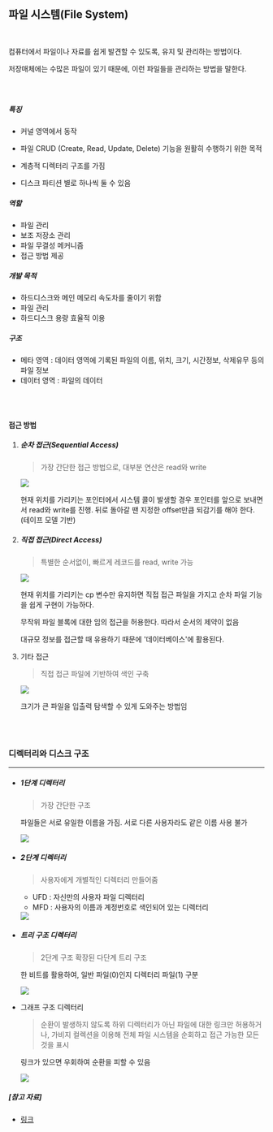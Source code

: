 ## 파일 시스템(File System)

<br>

컴퓨터에서 파일이나 자료를 쉽게 발견할 수 있도록, 유지 및 관리하는 방법이다.

저장매체에는 수많은 파일이 있기 때문에, 이런 파일들을 관리하는 방법을 말한다.

##### <br>

##### 특징

- 커널 영역에서 동작
- 파일 CRUD (Create, Read, Update, Delete)  기능을 원활히 수행하기 위한 목적

- 계층적 디렉터리 구조를 가짐
- 디스크 파티션 별로 하나씩 둘 수 있음

##### 역할

- 파일 관리
- 보조 저장소 관리
- 파일 무결성 메커니즘
- 접근 방법 제공

##### 개발 목적

- 하드디스크와 메인 메모리 속도차를 줄이기 위함
- 파일 관리
- 하드디스크 용량 효율적 이용

##### 구조

- 메타 영역 : 데이터 영역에 기록된 파일의 이름, 위치, 크기, 시간정보, 삭제유무 등의 파일 정보
- 데이터 영역 : 파일의 데이터

<br>

<br>

#### 접근 방법

1. ##### 순차 접근(Sequential Access)

   > 가장 간단한 접근 방법으로, 대부분 연산은 read와 write

   <img src="https://noep.github.io/2016/02/23/10th-filesystem/10.1.png">

   현재 위치를 가리키는 포인터에서 시스템 콜이 발생할 경우 포인터를 앞으로 보내면서 read와 write를 진행. 뒤로 돌아갈 땐 지정한 offset만큼 되감기를 해야 한다. (테이프 모델 기반)

2. ##### 직접 접근(Direct Access)

   > 특별한 순서없이, 빠르게 레코드를 read, write 가능

   <img src="https://noep.github.io/2016/02/23/10th-filesystem/10.2.png">

   현재 위치를 가리키는 cp 변수만 유지하면 직접 접근 파일을 가지고 순차 파일 기능을 쉽게 구현이 가능하다.

   무작위 파일 블록에 대한 임의 접근을 허용한다. 따라서 순서의 제약이 없음

   대규모 정보를 접근할 때 유용하기 때문에 '데이터베이스'에 활용된다.

3. 기타 접근

   > 직접 접근 파일에 기반하여 색인 구축

   <img src="https://noep.github.io/2016/02/23/10th-filesystem/10.3.png">

   크기가 큰 파일을 입출력 탐색할 수 있게 도와주는 방법임

<br>

<br>

### 디렉터리와 디스크 구조

---

- ##### 1단계 디렉터리

  > 가장 간단한 구조

  파일들은 서로 유일한 이름을 가짐. 서로 다른 사용자라도 같은 이름 사용 불가

  <img src="https://noep.github.io/2016/02/23/10th-filesystem/10.5.png">

- ##### 2단계 디렉터리

  > 사용자에게 개별적인 디렉터리 만들어줌

  - UFD : 자신만의 사용자 파일 디렉터리
  - MFD : 사용자의 이름과 계정번호로 색인되어 있는 디렉터리

  <img src="https://noep.github.io/2016/02/23/10th-filesystem/10.6.png">

- ##### 트리 구조 디렉터리

  > 2단계 구조 확장된 다단계 트리 구조

  한 비트를 활용하여, 일반 파일(0)인지 디렉터리 파일(1) 구분

  <img src="https://noep.github.io/2016/02/23/10th-filesystem/10.7.png">

- 그래프 구조 디렉터리

  > 순환이 발생하지 않도록 하위 디렉터리가 아닌 파일에 대한 링크만 허용하거나, 가비지 컬렉션을 이용해 전체 파일 시스템을 순회하고 접근 가능한 모든 것을 표시

  링크가 있으면 우회하여 순환을 피할 수 있음

  <img src="https://noep.github.io/2016/02/23/10th-filesystem/10.9.png">













##### [참고 자료]

- [링크]( https://noep.github.io/2016/02/23/10th-filesystem/ )
